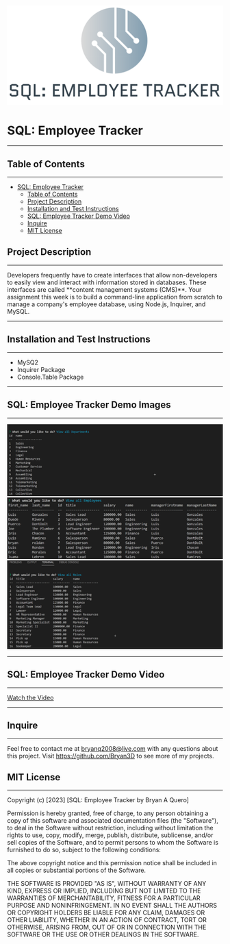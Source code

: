 <p align="center">
<img src="assets\img\2023-01-06 20_14_50-Gray and White Circle Logo _ DesignEvo Logo Maker.png"/>
</p>

# SQL: Employee Tracker
---
## Table of Contents
--- 
- [SQL: Employee Tracker](#sql-employee-tracker)
  - [Table of Contents](#table-of-contents)
  - [Project Description](#project-description)
  - [Installation and Test Instructions](#installation-and-test-instructions)
  - [SQL: Employee Tracker Demo Video](#sql-employee-tracker-demo-video)
  - [Inquire](#inquire)
  - [MIT License](#mit-license)


## Project Description
--- 
<p>
Developers frequently have to create interfaces that allow non-developers to easily view and interact with information stored in databases. These interfaces are called **content management systems (CMS)**. Your assignment this week is to build a command-line application from scratch to manage a company's employee database, using Node.js, Inquirer, and MySQL.
</p>

---
## Installation and Test Instructions
---
- MySQ2
- Inquirer Package
- Console.Table Package
---

## SQL: Employee Tracker Demo Images
---

![Alt text](assets/img/2023-01-06%2019_46_23-server.js%20-%20SQL-Employee-Tracker%20-%20Visual%20Studio%20Code.png)
![Alt text](assets/img/2023-01-06%2019_47_42-server.js%20-%20SQL-Employee-Tracker%20-%20Visual%20Studio%20Code.png)
![Alt text](assets/img/2023-01-06%2019_48_04-server.js%20-%20SQL-Employee-Tracker%20-%20Visual%20Studio%20Code.png)

---
## SQL: Employee Tracker Demo Video
---

[Watch the Video](assets/Employee%20Tracker%20Video.mp4)

---

## Inquire

---
Feel free to contact me at bryanq2008@live.com with any questions about this project. Visit <https://github.com/Bryan3D> to see more of my projects.



## MIT License
---

Copyright (c) [2023] [SQL: Employee Tracker by Bryan A Quero]

Permission is hereby granted, free of charge, to any person obtaining a copy
of this software and associated documentation files (the "Software"), to deal
in the Software without restriction, including without limitation the rights
to use, copy, modify, merge, publish, distribute, sublicense, and/or sell
copies of the Software, and to permit persons to whom the Software is
furnished to do so, subject to the following conditions:

The above copyright notice and this permission notice shall be included in all
copies or substantial portions of the Software.

THE SOFTWARE IS PROVIDED "AS IS", WITHOUT WARRANTY OF ANY KIND, EXPRESS OR
IMPLIED, INCLUDING BUT NOT LIMITED TO THE WARRANTIES OF MERCHANTABILITY,
FITNESS FOR A PARTICULAR PURPOSE AND NONINFRINGEMENT. IN NO EVENT SHALL THE
AUTHORS OR COPYRIGHT HOLDERS BE LIABLE FOR ANY CLAIM, DAMAGES OR OTHER
LIABILITY, WHETHER IN AN ACTION OF CONTRACT, TORT OR OTHERWISE, ARISING FROM,
OUT OF OR IN CONNECTION WITH THE SOFTWARE OR THE USE OR OTHER DEALINGS IN THE
SOFTWARE.